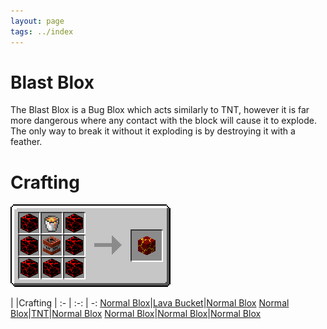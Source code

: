 ```yaml
---
layout: page
tags: ../index
---
```

# Blast Blox

The Blast Blox is a Bug Blox which acts similarly to TNT, however it is far more dangerous where any contact with the block will cause it to explode. The only way to break it without it exploding is by destroying it with a feather.

# Crafting

<img src="../images/crafting/blast_blox.png" usemap="#items">
<map name="items">
    <area shape="rect" coords="14,14,46,46" href="normalblox">
    <area shape="rect" coords="50,14,82,46" href="http://minecraft.gamepedia.com/Lava">
    <area shape="rect" coords="86,14,118,46" href="normalblox">
</map>

| |Crafting |
:- | :-: | -:
[Normal Blox](normalblox.md)|[Lava Bucket](http://minecraft.gamepedia.com/Lava)|[Normal Blox](normalblox.md)
[Normal Blox](normalblox.md)|[TNT](http://minecraft.gamepedia.com/TNT)|[Normal Blox](normalblox.md)
[Normal Blox](normalblox.md)|[Normal Blox](normalblox.md)|[Normal Blox](normalblox.md)
